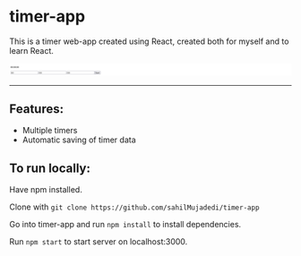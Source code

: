 # timer-app

This is a timer web-app created using React, created both for myself and to learn React.

![Screenshot of timer-app](public/README.png "timer-app")

<hr>

## Features:
- Multiple timers
- Automatic saving of timer data

## To run locally:
Have npm installed.

Clone with 
  ```git clone https://github.com/sahilMujadedi/timer-app```

Go into timer-app and run
  ```npm install```
to install dependencies.

Run
  ```npm start```
to start server on localhost:3000.
  
